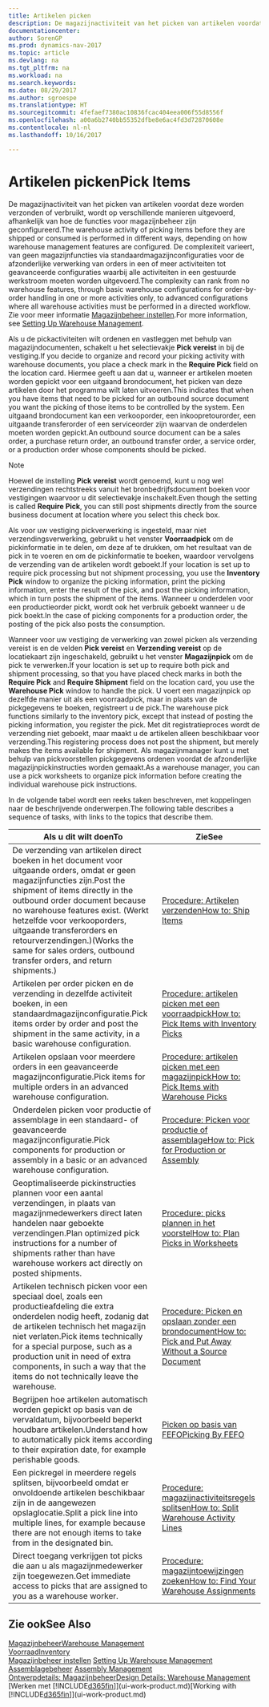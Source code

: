 ```yaml
---
title: Artikelen picken
description: De magazijnactiviteit van het picken van artikelen voordat deze worden verzonden of verbruikt, wordt op verschillende manieren uitgevoerd, afhankelijk van hoe de functies voor magazijnbeheer zijn geconfigureerd. De complexiteit van [setup](../configure-warehouse-processes.md) varieert, van geen magazijnfuncties via standaardmagazijnconfiguraties voor de afzonderlijke verwerking van orders in een of meer activiteiten tot geavanceerde configuraties waarbij alle activiteiten in een gestuurde werkstroom moeten worden uitgevoerd.
documentationcenter: 
author: SorenGP
ms.prod: dynamics-nav-2017
ms.topic: article
ms.devlang: na
ms.tgt_pltfrm: na
ms.workload: na
ms.search.keywords: 
ms.date: 08/29/2017
ms.author: sgroespe
ms.translationtype: HT
ms.sourcegitcommit: 4fefaef7380ac10836fcac404eea006f55d8556f
ms.openlocfilehash: a00a6b2740bb55352dfbe8e6ac4fd3d72870608e
ms.contentlocale: nl-nl
ms.lasthandoff: 10/16/2017

---
```

# <a name="pick-items"></a><span data-ttu-id="8c12e-104">Artikelen picken</span><span class="sxs-lookup"><span data-stu-id="8c12e-104">Pick Items</span></span>
<span data-ttu-id="8c12e-105">De magazijnactiviteit van het picken van artikelen voordat deze worden verzonden of verbruikt, wordt op verschillende manieren uitgevoerd, afhankelijk van hoe de functies voor magazijnbeheer zijn geconfigureerd.</span><span class="sxs-lookup"><span data-stu-id="8c12e-105">The warehouse activity of picking items before they are shipped or consumed is performed in different ways, depending on how warehouse management features are configured.</span></span> <span data-ttu-id="8c12e-106">De complexiteit varieert, van geen magazijnfuncties via standaardmagazijnconfiguraties voor de afzonderlijke verwerking van orders in een of meer activiteiten tot geavanceerde configuraties waarbij alle activiteiten in een gestuurde werkstroom moeten worden uitgevoerd.</span><span class="sxs-lookup"><span data-stu-id="8c12e-106">The complexity can rank from no warehouse features, through basic warehouse configurations for order-by-order handling in one or more activities only, to advanced configurations where all warehouse activities must be performed in a directed workflow.</span></span> <span data-ttu-id="8c12e-107">Zie voor meer informatie [Magazijnbeheer instellen](warehouse-setup-warehouse.md).</span><span class="sxs-lookup"><span data-stu-id="8c12e-107">For more information, see [Setting Up Warehouse Management](warehouse-setup-warehouse.md).</span></span>

<span data-ttu-id="8c12e-108">Als u de pickactiviteiten wilt ordenen en vastleggen met behulp van magazijndocumenten, schakelt u het selectievakje **Pick vereist** in bij de vestiging.</span><span class="sxs-lookup"><span data-stu-id="8c12e-108">If you decide to organize and record your picking activity with warehouse documents, you place a check mark in the **Require Pick** field on the location card.</span></span> <span data-ttu-id="8c12e-109">Hiermee geeft u aan dat u, wanneer er artikelen moeten worden gepickt voor een uitgaand brondocument, het picken van deze artikelen door het programma wilt laten uitvoeren.</span><span class="sxs-lookup"><span data-stu-id="8c12e-109">This indicates that when you have items that need to be picked for an outbound source document you want the picking of those items to be controlled by the system.</span></span> <span data-ttu-id="8c12e-110">Een uitgaand brondocument kan een verkooporder, een inkoopretourorder, een uitgaande transferorder of een serviceorder zijn waarvan de onderdelen moeten worden gepickt.</span><span class="sxs-lookup"><span data-stu-id="8c12e-110">An outbound source document can be a sales order, a purchase return order, an outbound transfer order, a service order, or a production order whose components should be picked.</span></span>

> [!NOTE]
> <span data-ttu-id="8c12e-111">Hoewel de instelling **Pick vereist** wordt genoemd, kunt u nog wel verzendingen rechtstreeks vanuit het bronbedrijfsdocument boeken voor vestigingen waarvoor u dit selectievakje inschakelt.</span><span class="sxs-lookup"><span data-stu-id="8c12e-111">Even though the setting is called **Require Pick**, you can still post shipments directly from the source business document at location where you select this check box.</span></span>

<span data-ttu-id="8c12e-112">Als voor uw vestiging pickverwerking is ingesteld, maar niet verzendingsverwerking, gebruikt u het venster **Voorraadpick** om de pickinformatie in te delen, om deze af te drukken, om het resultaat van de pick in te voeren en om de pickinformatie te boeken, waardoor vervolgens de verzending van de artikelen wordt geboekt.</span><span class="sxs-lookup"><span data-stu-id="8c12e-112">If your location is set up to require pick processing but not shipment processing, you use the **Inventory Pick** window to organize the picking information, print the picking information, enter the result of the pick, and post the picking information, which in turn posts the shipment of the items.</span></span> <span data-ttu-id="8c12e-113">Wanneer u onderdelen voor een productieorder pickt, wordt ook het verbruik geboekt wanneer u de pick boekt.</span><span class="sxs-lookup"><span data-stu-id="8c12e-113">In the case of picking components for a production order, the posting of the pick also posts the consumption.</span></span>

<span data-ttu-id="8c12e-114">Wanneer voor uw vestiging de verwerking van zowel picken als verzending vereist is en de velden **Pick vereist** en **Verzending vereist** op de locatiekaart zijn ingeschakeld, gebruikt u het venster **Magazijnpick** om de pick te verwerken.</span><span class="sxs-lookup"><span data-stu-id="8c12e-114">If your location is set up to require both pick and shipment processing, so that you have placed check marks in both the **Require Pick** and **Require Shipment** field on the location card, you use the **Warehouse Pick** window to handle the pick.</span></span> <span data-ttu-id="8c12e-115">U voert een magazijnpick op dezelfde manier uit als een voorraadpick, maar in plaats van de pickgegevens te boeken, registreert u de pick.</span><span class="sxs-lookup"><span data-stu-id="8c12e-115">The warehouse pick functions similarly to the inventory pick, except that instead of posting the picking information, you register the pick.</span></span> <span data-ttu-id="8c12e-116">Met dit registratieproces wordt de verzending niet geboekt, maar maakt u de artikelen alleen beschikbaar voor verzending.</span><span class="sxs-lookup"><span data-stu-id="8c12e-116">This registering process does not post the shipment, but merely makes the items available for shipment.</span></span> <span data-ttu-id="8c12e-117">Als magazijnmanager kunt u met behulp van pickvoorstellen pickgegevens ordenen voordat de afzonderlijke magazijnpickinstructies worden gemaakt.</span><span class="sxs-lookup"><span data-stu-id="8c12e-117">As a warehouse manager, you can use a pick worksheets to organize pick information before creating the individual warehouse pick instructions.</span></span>

<span data-ttu-id="8c12e-118">In de volgende tabel wordt een reeks taken beschreven, met koppelingen naar de beschrijvende onderwerpen.</span><span class="sxs-lookup"><span data-stu-id="8c12e-118">The following table describes a sequence of tasks, with links to the topics that describe them.</span></span>   

|<span data-ttu-id="8c12e-119">**Als u dit wilt doen**</span><span class="sxs-lookup"><span data-stu-id="8c12e-119">**To**</span></span>|<span data-ttu-id="8c12e-120">**Zie**</span><span class="sxs-lookup"><span data-stu-id="8c12e-120">**See**</span></span>|
|------------|-------------|  
|<span data-ttu-id="8c12e-121">De verzending van artikelen direct boeken in het document voor uitgaande orders, omdat er geen magazijnfuncties zijn.</span><span class="sxs-lookup"><span data-stu-id="8c12e-121">Post the shipment of items directly in the outbound order document because no warehouse features exist.</span></span> <span data-ttu-id="8c12e-122">(Werkt hetzelfde voor verkooporders, uitgaande transferorders en retourverzendingen.)</span><span class="sxs-lookup"><span data-stu-id="8c12e-122">(Works the same for sales orders, outbound transfer orders, and return shipments.)</span></span>|[<span data-ttu-id="8c12e-123">Procedure: Artikelen verzenden</span><span class="sxs-lookup"><span data-stu-id="8c12e-123">How to: Ship Items</span></span>](warehouse-how-ship-items.md)|  
|<span data-ttu-id="8c12e-124">Artikelen per order picken en de verzending in dezelfde activiteit boeken, in een standaardmagazijnconfiguratie.</span><span class="sxs-lookup"><span data-stu-id="8c12e-124">Pick items order by order and post the shipment in the same activity, in a basic warehouse configuration.</span></span>|[<span data-ttu-id="8c12e-125">Procedure: artikelen picken met een voorraadpick</span><span class="sxs-lookup"><span data-stu-id="8c12e-125">How to: Pick Items with Inventory Picks</span></span>](warehouse-how-to-pick-items-with-inventory-picks.md)|
|<span data-ttu-id="8c12e-126">Artikelen opslaan voor meerdere orders in een geavanceerde magazijnconfiguratie.</span><span class="sxs-lookup"><span data-stu-id="8c12e-126">Pick items for multiple orders in an advanced warehouse configuration.</span></span>|[<span data-ttu-id="8c12e-127">Procedure: artikelen picken met een magazijnpick</span><span class="sxs-lookup"><span data-stu-id="8c12e-127">How to: Pick Items with Warehouse Picks</span></span>](warehouse-how-to-pick-items-for-warehouse-shipment.md)|  
|<span data-ttu-id="8c12e-128">Onderdelen picken voor productie of assemblage in een standaard- of geavanceerde magazijnconfiguratie.</span><span class="sxs-lookup"><span data-stu-id="8c12e-128">Pick components for production or assembly in a basic or an advanced warehouse configuration.</span></span>|[<span data-ttu-id="8c12e-129">Procedure: Picken voor productie of assemblage</span><span class="sxs-lookup"><span data-stu-id="8c12e-129">How to: Pick for Production or Assembly</span></span>](warehouse-how-to-pick-for-production.md)|  
|<span data-ttu-id="8c12e-130">Geoptimaliseerde pickinstructies plannen voor een aantal verzendingen, in plaats van magazijnmedewerkers direct laten handelen naar geboekte verzendingen.</span><span class="sxs-lookup"><span data-stu-id="8c12e-130">Plan optimized pick instructions for a number of shipments rather than have warehouse workers act directly on posted shipments.</span></span>|[<span data-ttu-id="8c12e-131">Procedure: picks plannen in het voorstel</span><span class="sxs-lookup"><span data-stu-id="8c12e-131">How to: Plan Picks in Worksheets</span></span>](warehouse-how-to-plan-picks-in-worksheets.md)|  
|<span data-ttu-id="8c12e-132">Artikelen technisch picken voor een speciaal doel, zoals een productieafdeling die extra onderdelen nodig heeft, zodanig dat de artikelen technisch het magazijn niet verlaten.</span><span class="sxs-lookup"><span data-stu-id="8c12e-132">Pick items technically for a special purpose, such as a production unit in need of extra components, in such a way that the items do not technically leave the warehouse.</span></span>|[<span data-ttu-id="8c12e-133">Procedure: Picken en opslaan zonder een brondocument</span><span class="sxs-lookup"><span data-stu-id="8c12e-133">How to: Pick and Put Away Without a Source Document</span></span>](warehouse-how-to-create-put-aways-from-internal-put-aways.md)|
|<span data-ttu-id="8c12e-134">Begrijpen hoe artikelen automatisch worden gepickt op basis van de vervaldatum, bijvoorbeeld beperkt houdbare artikelen.</span><span class="sxs-lookup"><span data-stu-id="8c12e-134">Understand how to automatically pick items according to their expiration date, for example perishable goods.</span></span>|[<span data-ttu-id="8c12e-135">Picken op basis van FEFO</span><span class="sxs-lookup"><span data-stu-id="8c12e-135">Picking By FEFO</span></span>](warehouse-picking-by-fefo.md)|
|<span data-ttu-id="8c12e-136">Een pickregel in meerdere regels splitsen, bijvoorbeeld omdat er onvoldoende artikelen beschikbaar zijn in de aangewezen opslaglocatie.</span><span class="sxs-lookup"><span data-stu-id="8c12e-136">Split a pick line into multiple lines, for example because there are not enough items to take from in the designated bin.</span></span>|[<span data-ttu-id="8c12e-137">Procedure: magazijnactiviteitsregels splitsen</span><span class="sxs-lookup"><span data-stu-id="8c12e-137">How to: Split Warehouse Activity Lines</span></span>](warehouse-how-to-split-warehouse-activity-lines.md)|
|<span data-ttu-id="8c12e-138">Direct toegang verkrijgen tot picks die aan u als magazijnmedewerker zijn toegewezen.</span><span class="sxs-lookup"><span data-stu-id="8c12e-138">Get immediate access to picks that are assigned to you as a warehouse worker.</span></span>|[<span data-ttu-id="8c12e-139">Procedure: magazijntoewijzingen zoeken</span><span class="sxs-lookup"><span data-stu-id="8c12e-139">How to: Find Your Warehouse Assignments</span></span>](warehouse-how-to-find-your-warehouse-assignments.md)|  

## <a name="see-also"></a><span data-ttu-id="8c12e-140">Zie ook</span><span class="sxs-lookup"><span data-stu-id="8c12e-140">See Also</span></span>  
[<span data-ttu-id="8c12e-141">Magazijnbeheer</span><span class="sxs-lookup"><span data-stu-id="8c12e-141">Warehouse Management</span></span>](warehouse-manage-warehouse.md)  
[<span data-ttu-id="8c12e-142">Voorraad</span><span class="sxs-lookup"><span data-stu-id="8c12e-142">Inventory</span></span>](inventory-manage-inventory.md)  
<span data-ttu-id="8c12e-143">[Magazijnbeheer instellen](warehouse-setup-warehouse.md)   </span><span class="sxs-lookup"><span data-stu-id="8c12e-143">[Setting Up Warehouse Management](warehouse-setup-warehouse.md)   </span></span>  
<span data-ttu-id="8c12e-144">[Assemblagebeheer](assembly-assemble-items.md)  </span><span class="sxs-lookup"><span data-stu-id="8c12e-144">[Assembly Management](assembly-assemble-items.md)  </span></span>  
[<span data-ttu-id="8c12e-145">Ontwerpdetails: Magazijnbeheer</span><span class="sxs-lookup"><span data-stu-id="8c12e-145">Design Details: Warehouse Management</span></span>](design-details-warehouse-management.md)  
<span data-ttu-id="8c12e-146">[Werken met [!INCLUDE[d365fin](includes/d365fin_md.md)]](ui-work-product.md)</span><span class="sxs-lookup"><span data-stu-id="8c12e-146">[Working with [!INCLUDE[d365fin](includes/d365fin_md.md)]](ui-work-product.md)</span></span>

